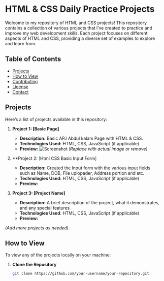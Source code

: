 # HTML & CSS Daily Practice Projects

Welcome to my repository of HTML and CSS projects! This repository contains a collection of various projects that I've created to practice and improve my web development skills. Each project focuses on different aspects of HTML and CSS, providing a diverse set of examples to explore and learn from.

## Table of Contents

- [Projects](#projects)
- [How to View](#how-to-view)
- [Contributing](#contributing)
- [License](#license)
- [Contact](#contact)

## Projects

Here’s a list of projects available in this repository:

1. **Project 1: [Basic Page]**
   - **Description:** Basic APJ Abdul kalam Page with HTML & CSS.
   - **Technologies Used:** HTML, CSS, JavaScript (if applicable)
   - **Preview:** ![Screenshot](link-to-screenshot) *(Replace with actual image or remove)*

2. **Project 2: [Html CSS Basic Input Form]
   - **Description:** Created the Input form with the various input fields such as Name, DOB, File uplopader, Address portion and etc.
   - **Technologies Used:** HTML, CSS, JavaScript (if applicable)
   - **Preview:** 


3. **Project 3: [Project Name]**
   - **Description:** A brief description of the project, what it demonstrates, and any special features.
   - **Technologies Used:** HTML, CSS, JavaScript (if applicable)
   - **Preview:** 

*(Add more projects as needed)*

## How to View

To view any of the projects locally on your machine:

1. **Clone the Repository**
   ```bash
   git clone https://github.com/your-username/your-repository.git
